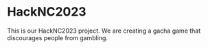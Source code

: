 # HackNC2023

This is our HackNC2023 project. We are creating a gacha game that discourages people from gambling.
